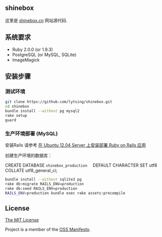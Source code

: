 ## shinebox

这里是 [shinebox.cn](http://shinebox.cn) 网站源代码.

## 系统要求

* Ruby 2.0.0 (or 1.9.3)
* PostgreSQL (or MySQL, SQLite)
* ImageMagick

## 安装步骤

### 测试环境

```bash
git clone https://github.com/lytsing/shinebox.git
cd shinebox
bundle install --without pg mysql2
rake setup
guard
```

### 生产环境部署 (MySQL)

安装Rails 请参考 [在 Ubuntu 12.04 Server 上安装部署 Ruby on Rails 应用](http://ruby-china.org/wiki/install-rails-on-ubuntu-12-04-server)

创建生产环境的数据库：

  CREATE DATABASE `shinebox_production  ` DEFAULT CHARACTER SET utf8 COLLATE utf8_general_ci;

```bash
bundle install --without sqlite3 pg
rake db:migrate RAILS_ENV=production
rake db:seed RAILS_ENV=production
RAILS_ENV=production bundle exec rake assets:precompile
```

## License

[The MIT License](https://github.com/lytsing/shinebox/blob/master/LICENSE)

Project is a member of the [OSS Manifesto](http://ossmanifesto.org).

